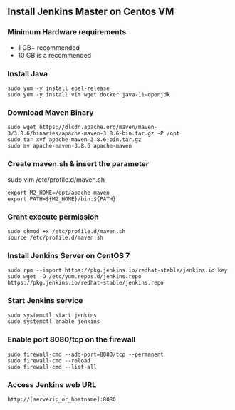 ## Install Jenkins Master on Centos VM

### Minimum Hardware requirements

- 1 GB+ recommended
- 10 GB is a recommended

### Install Java
```
sudo yum -y install epel-release
sudo yum -y install vim wget docker java-11-openjdk
```

### Download Maven Binary
```
sudo wget https://dlcdn.apache.org/maven/maven-3/3.8.6/binaries/apache-maven-3.8.6-bin.tar.gz -P /opt
sudo tar xvf apache-maven-3.8.6-bin.tar.gz
sudo mv apache-maven-3.8.6 apache-maven
```

### Create maven.sh & insert the parameter
sudo vim /etc/profile.d/maven.sh
```
export M2_HOME=/opt/apache-maven
export PATH=${M2_HOME}/bin:${PATH}
```

### Grant execute permission
```
sudo chmod +x /etc/profile.d/maven.sh
source /etc/profile.d/maven.sh
```

### Install Jenkins Server on CentOS 7
```
sudo rpm --import https://pkg.jenkins.io/redhat-stable/jenkins.io.key
sudo wget -O /etc/yum.repos.d/jenkins.repo https://pkg.jenkins.io/redhat-stable/jenkins.repo
```

### Start Jenkins service
```
sudo systemctl start jenkins
sudo systemctl enable jenkins
```

### Enable port 8080/tcp on the firewall
```
sudo firewall-cmd --add-port=8080/tcp --permanent
sudo firewall-cmd --reload
sudo firewall-cmd --list-all
```

### Access Jenkins web URL
```
http://[serverip_or_hostname]:8080
```
